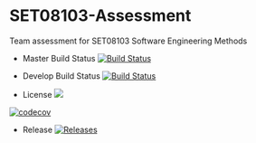 # SET08103-Assessment
Team assessment for SET08103 Software Engineering Methods 

- Master Build Status [![Build Status](https://travis-ci.org/chriswales95/SET08103-Assessment.svg?branch=master)](https://travis-ci.org/chriswales95/SET08103-Assessment)

- Develop Build Status [![Build Status](https://travis-ci.org/chriswales95/SET08103-Assessment.svg?branch=develop)](https://travis-ci.org/chriswales95/SET08103-Assessment)

- License ![](https://img.shields.io/github/license/chriswales95/SET08103-Assessment.svg)

[![codecov](https://codecov.io/gh/chriswales95/SET08103-Assessment/branch/master/graph/badge.svg)](https://codecov.io/gh/chriswales95/SET08103-Assessment)

- Release [![Releases](https://img.shields.io/github/release/chriswales95/SET08103-Assessment/all.svg?style=flat-square)](https://github.com/kevin-chalmers/sem/releases)
